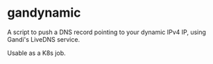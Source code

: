 # gandynamic

A script to push a DNS record pointing to your dynamic IPv4 IP, using Gandi's LiveDNS service.

Usable as a K8s job.
